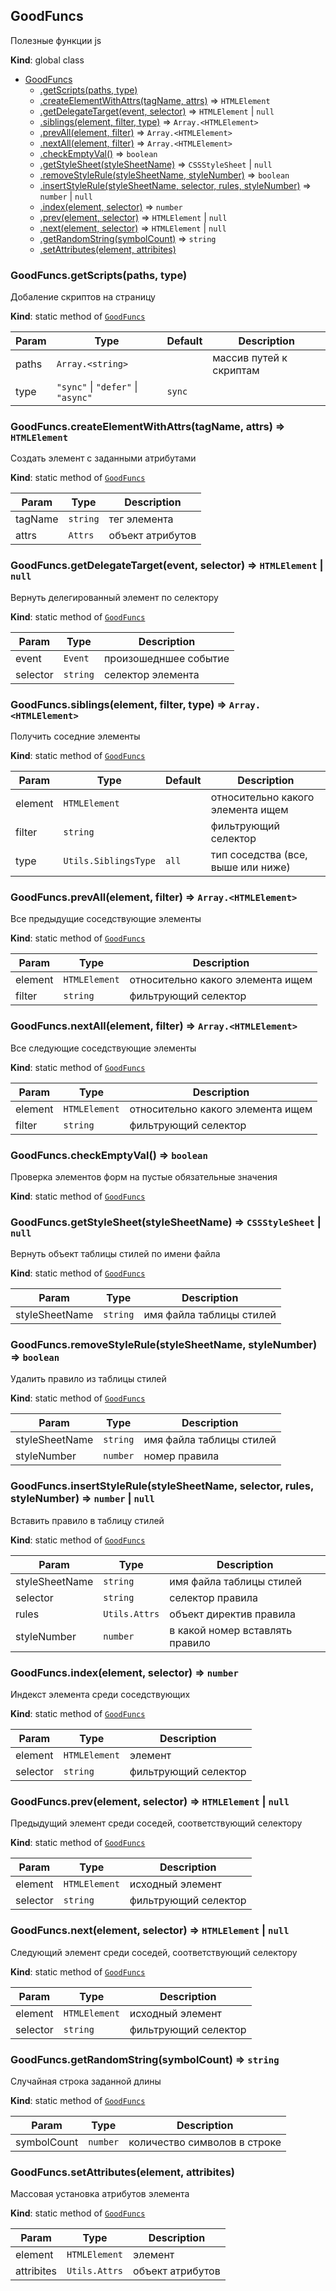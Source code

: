 <a name="GoodFuncs"></a>

## GoodFuncs
Полезные функции js

**Kind**: global class  

* [GoodFuncs](#GoodFuncs)
    * [.getScripts(paths, type)](#GoodFuncs.getScripts)
    * [.createElementWithAttrs(tagName, attrs)](#GoodFuncs.createElementWithAttrs) ⇒ <code>HTMLElement</code>
    * [.getDelegateTarget(event, selector)](#GoodFuncs.getDelegateTarget) ⇒ <code>HTMLElement</code> \| <code>null</code>
    * [.siblings(element, filter, type)](#GoodFuncs.siblings) ⇒ <code>Array.&lt;HTMLElement&gt;</code>
    * [.prevAll(element, filter)](#GoodFuncs.prevAll) ⇒ <code>Array.&lt;HTMLElement&gt;</code>
    * [.nextAll(element, filter)](#GoodFuncs.nextAll) ⇒ <code>Array.&lt;HTMLElement&gt;</code>
    * [.checkEmptyVal()](#GoodFuncs.checkEmptyVal) ⇒ <code>boolean</code>
    * [.getStyleSheet(styleSheetName)](#GoodFuncs.getStyleSheet) ⇒ <code>CSSStyleSheet</code> \| <code>null</code>
    * [.removeStyleRule(styleSheetName, styleNumber)](#GoodFuncs.removeStyleRule) ⇒ <code>boolean</code>
    * [.insertStyleRule(styleSheetName, selector, rules, styleNumber)](#GoodFuncs.insertStyleRule) ⇒ <code>number</code> \| <code>null</code>
    * [.index(element, selector)](#GoodFuncs.index) ⇒ <code>number</code>
    * [.prev(element, selector)](#GoodFuncs.prev) ⇒ <code>HTMLElement</code> \| <code>null</code>
    * [.next(element, selector)](#GoodFuncs.next) ⇒ <code>HTMLElement</code> \| <code>null</code>
    * [.getRandomString(symbolCount)](#GoodFuncs.getRandomString) ⇒ <code>string</code>
    * [.setAttributes(element, attribites)](#GoodFuncs.setAttributes)

<a name="GoodFuncs.getScripts"></a>

### GoodFuncs.getScripts(paths, type)
Добаление скриптов на страницу

**Kind**: static method of [<code>GoodFuncs</code>](#GoodFuncs)  

| Param | Type | Default | Description |
| --- | --- | --- | --- |
| paths | <code>Array.&lt;string&gt;</code> |  | массив путей к скриптам |
| type | <code>&quot;sync&quot;</code> \| <code>&quot;defer&quot;</code> \| <code>&quot;async&quot;</code> | <code>sync</code> |  |

<a name="GoodFuncs.createElementWithAttrs"></a>

### GoodFuncs.createElementWithAttrs(tagName, attrs) ⇒ <code>HTMLElement</code>
Создать элемент с заданными атрибутами

**Kind**: static method of [<code>GoodFuncs</code>](#GoodFuncs)  

| Param | Type | Description |
| --- | --- | --- |
| tagName | <code>string</code> | тег элемента |
| attrs | <code>Attrs</code> | объект атрибутов |

<a name="GoodFuncs.getDelegateTarget"></a>

### GoodFuncs.getDelegateTarget(event, selector) ⇒ <code>HTMLElement</code> \| <code>null</code>
Вернуть делегированный элемент по селектору

**Kind**: static method of [<code>GoodFuncs</code>](#GoodFuncs)  

| Param | Type | Description |
| --- | --- | --- |
| event | <code>Event</code> | произошедншее событие |
| selector | <code>string</code> | селектор элемента |

<a name="GoodFuncs.siblings"></a>

### GoodFuncs.siblings(element, filter, type) ⇒ <code>Array.&lt;HTMLElement&gt;</code>
Получить соседние элементы

**Kind**: static method of [<code>GoodFuncs</code>](#GoodFuncs)  

| Param | Type | Default | Description |
| --- | --- | --- | --- |
| element | <code>HTMLElement</code> |  | относительно какого элемента ищем |
| filter | <code>string</code> |  | фильтрующий селектор |
| type | <code>Utils.SiblingsType</code> | <code>all</code> | тип соседства (все, выше или ниже) |

<a name="GoodFuncs.prevAll"></a>

### GoodFuncs.prevAll(element, filter) ⇒ <code>Array.&lt;HTMLElement&gt;</code>
Все предыдущие соседствующие элементы

**Kind**: static method of [<code>GoodFuncs</code>](#GoodFuncs)  

| Param | Type | Description |
| --- | --- | --- |
| element | <code>HTMLElement</code> | относительно какого элемента ищем |
| filter | <code>string</code> | фильтрующий селектор |

<a name="GoodFuncs.nextAll"></a>

### GoodFuncs.nextAll(element, filter) ⇒ <code>Array.&lt;HTMLElement&gt;</code>
Все следующие соседствующие элементы

**Kind**: static method of [<code>GoodFuncs</code>](#GoodFuncs)  

| Param | Type | Description |
| --- | --- | --- |
| element | <code>HTMLElement</code> | относительно какого элемента ищем |
| filter | <code>string</code> | фильтрующий селектор |

<a name="GoodFuncs.checkEmptyVal"></a>

### GoodFuncs.checkEmptyVal() ⇒ <code>boolean</code>
Проверка элементов форм на пустые обязательные значения

**Kind**: static method of [<code>GoodFuncs</code>](#GoodFuncs)  
<a name="GoodFuncs.getStyleSheet"></a>

### GoodFuncs.getStyleSheet(styleSheetName) ⇒ <code>CSSStyleSheet</code> \| <code>null</code>
Вернуть объект таблицы стилей по имени файла

**Kind**: static method of [<code>GoodFuncs</code>](#GoodFuncs)  

| Param | Type | Description |
| --- | --- | --- |
| styleSheetName | <code>string</code> | имя файла таблицы стилей |

<a name="GoodFuncs.removeStyleRule"></a>

### GoodFuncs.removeStyleRule(styleSheetName, styleNumber) ⇒ <code>boolean</code>
Удалить правило из таблицы стилей

**Kind**: static method of [<code>GoodFuncs</code>](#GoodFuncs)  

| Param | Type | Description |
| --- | --- | --- |
| styleSheetName | <code>string</code> | имя файла таблицы стилей |
| styleNumber | <code>number</code> | номер правила |

<a name="GoodFuncs.insertStyleRule"></a>

### GoodFuncs.insertStyleRule(styleSheetName, selector, rules, styleNumber) ⇒ <code>number</code> \| <code>null</code>
Вставить правило в таблицу стилей

**Kind**: static method of [<code>GoodFuncs</code>](#GoodFuncs)  

| Param | Type | Description |
| --- | --- | --- |
| styleSheetName | <code>string</code> | имя файла таблицы стилей |
| selector | <code>string</code> | селектор правила |
| rules | <code>Utils.Attrs</code> | объект директив правила |
| styleNumber | <code>number</code> | в какой номер вставлять правило |

<a name="GoodFuncs.index"></a>

### GoodFuncs.index(element, selector) ⇒ <code>number</code>
Индекст элемента среди соседствующих

**Kind**: static method of [<code>GoodFuncs</code>](#GoodFuncs)  

| Param | Type | Description |
| --- | --- | --- |
| element | <code>HTMLElement</code> | элемент |
| selector | <code>string</code> | фильтрующий селектор |

<a name="GoodFuncs.prev"></a>

### GoodFuncs.prev(element, selector) ⇒ <code>HTMLElement</code> \| <code>null</code>
Предыдущий элемент среди соседей, соответствующий селектору

**Kind**: static method of [<code>GoodFuncs</code>](#GoodFuncs)  

| Param | Type | Description |
| --- | --- | --- |
| element | <code>HTMLElement</code> | исходный элемент |
| selector | <code>string</code> | фильтрующий селектор |

<a name="GoodFuncs.next"></a>

### GoodFuncs.next(element, selector) ⇒ <code>HTMLElement</code> \| <code>null</code>
Следующий элемент среди соседей, соответствующий селектору

**Kind**: static method of [<code>GoodFuncs</code>](#GoodFuncs)  

| Param | Type | Description |
| --- | --- | --- |
| element | <code>HTMLElement</code> | исходный элемент |
| selector | <code>string</code> | фильтрующий селектор |

<a name="GoodFuncs.getRandomString"></a>

### GoodFuncs.getRandomString(symbolCount) ⇒ <code>string</code>
Случайная строка заданной длины

**Kind**: static method of [<code>GoodFuncs</code>](#GoodFuncs)  

| Param | Type | Description |
| --- | --- | --- |
| symbolCount | <code>number</code> | количество символов в строке |

<a name="GoodFuncs.setAttributes"></a>

### GoodFuncs.setAttributes(element, attribites)
Массовая установка атрибутов элемента

**Kind**: static method of [<code>GoodFuncs</code>](#GoodFuncs)  

| Param | Type | Description |
| --- | --- | --- |
| element | <code>HTMLElement</code> | элемент |
| attribites | <code>Utils.Attrs</code> | объект атрибутов |

